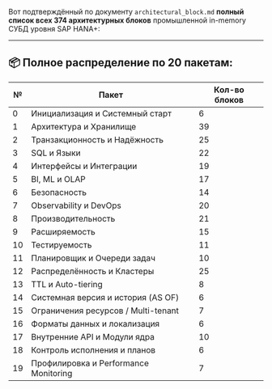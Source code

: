 Вот подтверждённый по документу `architectural_block.md` **полный список всех 374 архитектурных блоков** промышленной in-memory СУБД уровня SAP HANA+:

---

## 📦 Полное распределение по 20 пакетам:

| №  | Пакет                                 | Кол-во блоков |
| -- | ------------------------------------- | ------------- |
| 0  | Инициализация и Системный старт       | 6             |
| 1  | Архитектура и Хранилище               | 39            |
| 2  | Транзакционность и Надёжность         | 25            |
| 3  | SQL и Языки                           | 22            |
| 4  | Интерфейсы и Интеграции               | 19            |
| 5  | BI, ML и OLAP                         | 17            |
| 6  | Безопасность                          | 14            |
| 7  | Observability и DevOps                | 20            |
| 8  | Производительность                    | 21            |
| 9  | Расширяемость                         | 15            |
| 10 | Тестируемость                         | 11            |
| 11 | Планировщик и Очереди задач           | 10            |
| 12 | Распределённость и Кластеры           | 25            |
| 13 | TTL и Auto-tiering                    | 8             |
| 14 | Системная версия и история (AS OF)    | 6             |
| 15 | Ограничения ресурсов / Multi-tenant   | 7             |
| 16 | Форматы данных и локализация          | 6             |
| 17 | Внутренние API и Модули ядра          | 10            |
| 18 | Контроль исполнения и планов          | 6             |
| 19 | Профилировка и Performance Monitoring | 7             |
